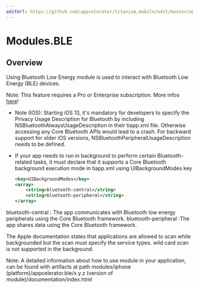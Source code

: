 ```yaml
---
editUrl: https://github.com/appcelerator/titanium_mobile/edit/master/apidoc/Ble.yml
---
```

# Modules.BLE

<TypeHeader/>

## Overview

Using Bluetooth Low Energy module is used to interact with Bluetooth Low Energy (BLE) devices.

<p class="note">Note: This feature requires a Pro or Enterprise subscription. More infos <a href="https://www.appcelerator.com/pricing/" target="_blank">here</a>!</p>

- Note (IOS): Starting iOS 13, it's mandatory for developers to specify the Privacy Usage Description
  for Bluetooth by including NSBluetoothAlwaysUsageDescription in their tiapp.xml file. Otherwise
  accessing any Core Bluetooth APIs would lead to a crash. For backward support for older iOS
  versions, NSBluetoothPeripheralUsageDescription needs to be defined.

- If your app needs to run in background to perform certain Bluetooth-related tasks, it must declare
  that it supports a Core Bluetooth background execution mode in tiapp.xml using UIBackgroundModes key
  ``` xml
  <key>UIBackgroundModes</key>
  <array>
      <string>bluetooth-central</string>
      <string>bluetooth-peripheral</string>
  </array>
  ```

bluetooth-central : The app communicates with Bluetooth low energy peripherals using the Core Bluetooth framework.
bluetooth-peripheral :The app shares data using the Core Bluetooth framework.

The Apple documentation states that applications are allowed to scan while backgrounded but the
scan must specify the service types. wild card scan is not supported in the background.

Note: A detailed information about how to use module in your application, can be found with artifacts at path modules/iphone (platform)/appcelerator.ble/x.y.z (version of module)/documentation/index.html

<ApiDocs/>
